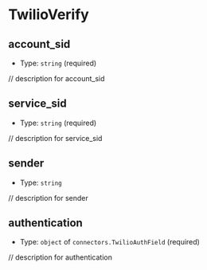 
TwilioVerify
============



account_sid
-----------

- Type: `string` (required)

// description for account_sid



service_sid
-----------

- Type: `string` (required)

// description for service_sid



sender
------

- Type: `string` 

// description for sender



authentication
--------------

- Type: `object` of `connectors.TwilioAuthField` (required)

// description for authentication
